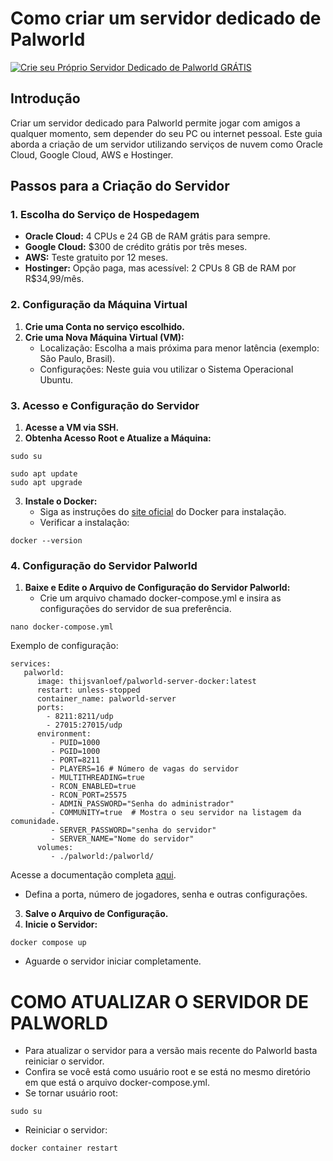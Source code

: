 # Como criar um servidor dedicado de Palworld
[![Crie seu Próprio Servidor Dedicado de Palworld GRÁTIS](https://github.com/TechBeme/Palworld/assets/101749351/970e4455-bc9e-4406-be1a-a43183c178d4)](https://youtu.be/ZXk4wE1rcXM)

## Introdução
Criar um servidor dedicado para Palworld permite jogar com amigos a qualquer momento, sem depender do seu PC ou internet pessoal. Este guia aborda a criação de um servidor utilizando serviços de nuvem como Oracle Cloud, Google Cloud, AWS e Hostinger.

## Passos para a Criação do Servidor

### 1. Escolha do Serviço de Hospedagem
- **Oracle Cloud:** 4 CPUs e 24 GB de RAM grátis para sempre.
- **Google Cloud:** $300 de crédito grátis por três meses.
- **AWS:** Teste gratuito por 12 meses.
- **Hostinger:** Opção paga, mas acessível: 2 CPUs 8 GB de RAM por R$34,99/mês.

### 2. Configuração da Máquina Virtual
1. **Crie uma Conta no serviço escolhido.**
2. **Crie uma Nova Máquina Virtual (VM):**
   - Localização: Escolha a mais próxima para menor latência (exemplo: São Paulo, Brasil).
   - Configurações: Neste guia vou utilizar o Sistema Operacional Ubuntu.

### 3. Acesso e Configuração do Servidor
1. **Acesse a VM via SSH.**
2. **Obtenha Acesso Root e Atualize a Máquina:**
```
sudo su
```
```
sudo apt update
sudo apt upgrade
```
3. **Instale o Docker:**
   - Siga as instruções do [site oficial](https://docs.docker.com/engine/install/) do Docker para instalação.
   - Verificar a instalação:
```
docker --version
```

### 4. Configuração do Servidor Palworld
1. **Baixe e Edite o Arquivo de Configuração do Servidor Palworld:**
   - Crie um arquivo chamado docker-compose.yml e insira as configurações do servidor de sua preferência.
```
nano docker-compose.yml
```
Exemplo de configuração:
```
services:
   palworld:
      image: thijsvanloef/palworld-server-docker:latest
      restart: unless-stopped
      container_name: palworld-server
      ports:
        - 8211:8211/udp
        - 27015:27015/udp
      environment:
         - PUID=1000
         - PGID=1000
         - PORT=8211
         - PLAYERS=16 # Número de vagas do servidor
         - MULTITHREADING=true
         - RCON_ENABLED=true
         - RCON_PORT=25575
         - ADMIN_PASSWORD="Senha do administrador"
         - COMMUNITY=true  # Mostra o seu servidor na listagem da comunidade.
         - SERVER_PASSWORD="senha do servidor"
         - SERVER_NAME="Nome do servidor"
      volumes:
         - ./palworld:/palworld/
```
Acesse a documentação completa [aqui](https://github.com/thijsvanloef/palworld-server-docker).
   - Defina a porta, número de jogadores, senha e outras configurações.
3. **Salve o Arquivo de Configuração.**
4. **Inicie o Servidor:**
```
docker compose up
``` 
   - Aguarde o servidor iniciar completamente.

# COMO ATUALIZAR O SERVIDOR DE PALWORLD
* Para atualizar o servidor para a versão mais recente do Palworld basta reiniciar o servidor.
* Confira se você está como usuário root e se está no mesmo diretório em que está o arquivo docker-compose.yml.
* Se tornar usuário root:
```
sudo su
```
* Reiniciar o servidor:
```
docker container restart
```
